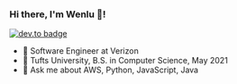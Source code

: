 ### Hi there, I'm Wenlu 👋!
[![dev.to badge](https://img.shields.io/badge/Linkedin-Wenlu-blue)](https://www.linkedin.com/in/wzheng05/)
<!--
**luluzheng1/luluzheng1** is a ✨ _special_ ✨ repository because its `README.md` (this file) appears on your GitHub profile.

Here are some ideas to get you started:

- 🔭 I’m currently working on ...
- 🌱 I’m currently learning ...
- 👯 I’m looking to collaborate on ...
- 🤔 I’m looking for help with ...
- 💬 Ask me about ...
- 📫 How to reach me: ...
- 😄 Pronouns: ...
- ⚡ Fun fact: ...
-->
- 🏢 Software Engineer at Verizon
- 🏫 Tufts University, B.S. in Computer Science, May 2021
- 💬 Ask me about AWS, Python, JavaScript, Java
